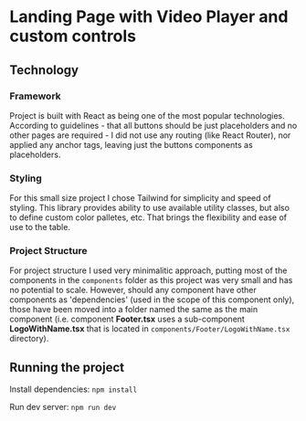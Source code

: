 # Landing Page with Video Player and custom controls

## Technology

### Framework

Project is built with React as being one of the most popular technologies.  
According to guidelines - that all buttons should be just placeholders and no other pages are required - I did not use any routing (like React Router), nor applied any anchor tags, leaving just the buttons components as placeholders.

### Styling

For this small size project I chose Tailwind for simplicity and speed of styling. This library provides ability to use available utility classes, but also to define custom color palletes, etc. That brings the flexibility and ease of use to the table.

### Project Structure

For project structure I used very minimalitic approach, putting most of the components in the `components` folder as this project was very small and has no potential to scale. However, should any component have other components as 'dependencies' (used in the scope of this component only), those have been moved into a folder named the same as the main component (i.e. component **Footer.tsx** uses a sub-component **LogoWithName.tsx** that is located in `components/Footer/LogoWithName.tsx` directory).

## Running the project

Install dependencies:
`npm install`

Run dev server:
`npm run dev`
